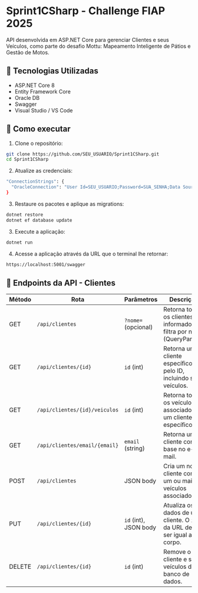 # Sprint1CSharp - Challenge FIAP 2025

API desenvolvida em ASP.NET Core para gerenciar Clientes e seus Veículos, como parte do desafio Mottu: Mapeamento Inteligente de Pátios e Gestão de Motos.

## 📌 Tecnologias Utilizadas

- ASP.NET Core 8
- Entity Framework Core
- Oracle DB
- Swagger 
- Visual Studio / VS Code

## 🚀 Como executar

1. Clone o repositório:
```bash
git clone https://github.com/SEU_USUARIO/Sprint1CSharp.git
cd Sprint1CSharp
```

2. Atualize as credenciais:
```bash
"ConnectionStrings": {
  "OracleConnection": "User Id=SEU_USUARIO;Password=SUA_SENHA;Data Source=oracle.fiap.com.br:1521/ORCL"
}
```

3. Restaure os pacotes e aplique as migrations:
```bash
dotnet restore
dotnet ef database update
```

3. Execute a aplicação:
```bash
dotnet run
```

4. Acesse a aplicação através da URL que o terminal lhe retornar:
```bash
https://localhost:5001/swagger
```



## 📌 Endpoints da API - Clientes

| Método | Rota                                | Parâmetros            | Descrição                                                                 |
|--------|-------------------------------------|------------------------|---------------------------------------------------------------------------|
| GET    | `/api/clientes`                     | `?nome=` (opcional)    | Retorna todos os clientes. Se informado, filtra por nome (QueryParam).   |
| GET    | `/api/clientes/{id}`                | `id` (int)             | Retorna um cliente específico pelo ID, incluindo seus veículos.          |
| GET    | `/api/clientes/{id}/veiculos`       | `id` (int)             | Retorna todos os veículos associados a um cliente específico.            |
| GET    | `/api/clientes/email/{email}`       | `email` (string)       | Retorna um cliente com base no e-mail.                                   |
| POST   | `/api/clientes`                     | JSON body              | Cria um novo cliente com um ou mais veículos associados.                 |
| PUT    | `/api/clientes/{id}`                | `id` (int), JSON body  | Atualiza os dados de um cliente. O `id` da URL deve ser igual ao do corpo. |
| DELETE | `/api/clientes/{id}`                | `id` (int)             | Remove o cliente e seus veículos do banco de dados.                      |





